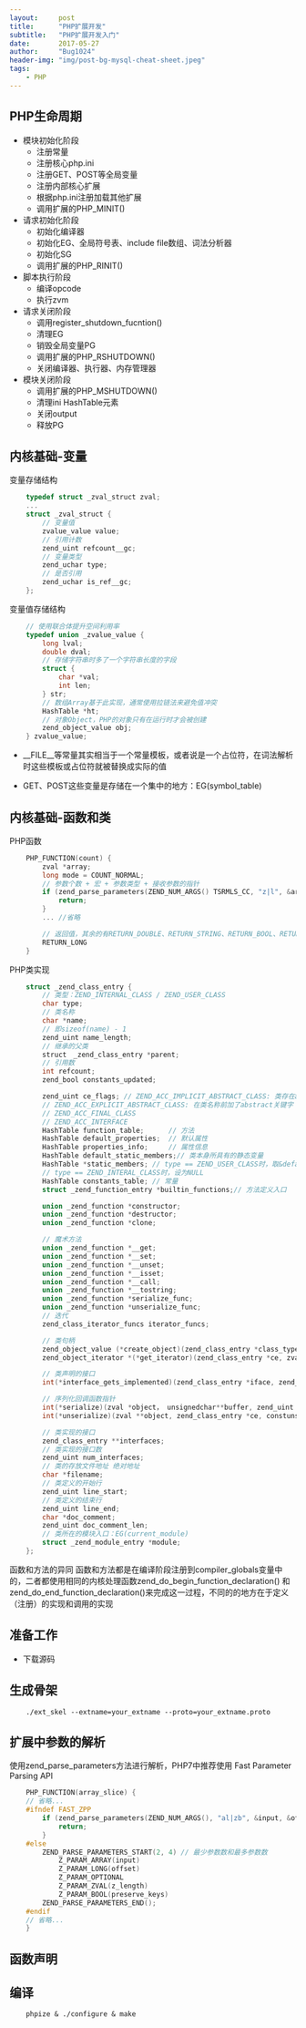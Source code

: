```yaml
---
layout:     post
title:      "PHP扩展开发"
subtitle:   "PHP扩展开发入门"
date:       2017-05-27
author:     "Bug1024"
header-img: "img/post-bg-mysql-cheat-sheet.jpeg"
tags:
    - PHP
---
```


## PHP生命周期
 - 模块初始化阶段
    * 注册常量
    * 注册核心php.ini
    * 注册GET、POST等全局变量
    * 注册内部核心扩展
    * 根据php.ini注册加载其他扩展
    * 调用扩展的PHP_MINIT()
 - 请求初始化阶段
    * 初始化编译器
    * 初始化EG、全局符号表、include file数组、词法分析器
    * 初始化SG
    * 调用扩展的PHP_RINIT()
 - 脚本执行阶段
    * 编译opcode
    * 执行zvm
 - 请求关闭阶段
    * 调用register_shutdown_fucntion()
    * 清理EG
    * 销毁全局变量PG
    * 调用扩展的PHP_RSHUTDOWN()
    * 关闭编译器、执行器、内存管理器
 - 模块关闭阶段
    * 调用扩展的PHP_MSHUTDOWN()
    * 清理ini HashTable元素
    * 关闭output
    * 释放PG

## 内核基础-变量
变量存储结构
```c
    typedef struct _zval_struct zval;
    ...
    struct _zval_struct {
        // 变量值
        zvalue_value value;
        // 引用计数
        zend_uint refcount__gc;
        // 变量类型
        zend_uchar type;
        // 是否引用
        zend_uchar is_ref__gc;
    };
```

变量值存储结构
```c
    // 使用联合体提升空间利用率
    typedef union _zvalue_value {
        long lval;
        double dval;
        // 存储字符串时多了一个字符串长度的字段
        struct {
            char *val;
            int len;
        } str;
        // 数组Array基于此实现，通常使用拉链法来避免值冲突
        HashTable *ht;
        // 对象Object，PHP的对象只有在运行时才会被创建
        zend_object_value obj;
    } zvalue_value;
```

 - __FILE__等常量其实相当于一个常量模板，或者说是一个占位符，在词法解析时这些模板或占位符就被替换成实际的值

 - GET、POST这些变量是存储在一个集中的地方：EG(symbol_table)

## 内核基础-函数和类
PHP函数
```c
    PHP_FUNCTION(count) {
        zval *array;
        long mode = COUNT_NORMAL;
        // 参数个数 + 宏 + 参数类型 + 接收参数的指针
        if (zend_parse_parameters(ZEND_NUM_ARGS() TSRMLS_CC, "z|l", &array, &mode) == FAILURE) {
            return;
        }
        ... //省略

        // 返回值，其余的有RETURN_DOUBLE、RETURN_STRING、RETURN_BOOL、RETURN_NULL、RETURN_EMPTY_STRING、RETURN_REAOURCE
        RETURN_LONG
    }
```

PHP类实现
```c
    struct _zend_class_entry {
        // 类型：ZEND_INTERNAL_CLASS / ZEND_USER_CLASS
        char type;
        // 类名称
        char *name;
        // 即sizeof(name) - 1
        zend_uint name_length;
        // 继承的父类
        struct　_zend_class_entry *parent;
        // 引用数
        int refcount;
        zend_bool constants_updated;

        zend_uint ce_flags; // ZEND_ACC_IMPLICIT_ABSTRACT_CLASS: 类存在abstract方法
        // ZEND_ACC_EXPLICIT_ABSTRACT_CLASS: 在类名称前加了abstract关键字
        // ZEND_ACC_FINAL_CLASS
        // ZEND_ACC_INTERFACE
        HashTable function_table;      // 方法
        HashTable default_properties;  // 默认属性
        HashTable properties_info;     // 属性信息
        HashTable default_static_members;// 类本身所具有的静态变量
        HashTable *static_members; // type == ZEND_USER_CLASS时，取&default_static_members;
        // type == ZEND_INTERAL_CLASS时，设为NULL
        HashTable constants_table; // 常量
        struct _zend_function_entry *builtin_functions;// 方法定义入口

        union _zend_function *constructor;
        union _zend_function *destructor;
        union _zend_function *clone;

        // 魔术方法
        union _zend_function *__get;
        union _zend_function *__set;
        union _zend_function *__unset;
        union _zend_function *__isset;
        union _zend_function *__call;
        union _zend_function *__tostring;
        union _zend_function *serialize_func;
        union _zend_function *unserialize_func;
        // 迭代
        zend_class_iterator_funcs iterator_funcs;

        // 类句柄
        zend_object_value (*create_object)(zend_class_entry *class_type TSRMLS_DC);
        zend_object_iterator *(*get_iterator)(zend_class_entry *ce, zval *object, intby_ref TSRMLS_DC);

        // 类声明的接口
        int(*interface_gets_implemented)(zend_class_entry *iface, zend_class_entry *class_type TSRMLS_DC);

        // 序列化回调函数指针
        int(*serialize)(zval *object， unsignedchar**buffer, zend_uint *buf_len, zend_serialize_data *data TSRMLS_DC);
        int(*unserialize)(zval **object, zend_class_entry *ce, constunsignedchar*buf, zend_uint buf_len, zend_unserialize_data *data TSRMLS_DC);

        // 类实现的接口
        zend_class_entry **interfaces;
        // 类实现的接口数
        zend_uint num_interfaces;
        // 类的存放文件地址 绝对地址
        char *filename;
        // 类定义的开始行
        zend_uint line_start;
        // 类定义的结束行
        zend_uint line_end;
        char *doc_comment;
        zend_uint doc_comment_len;
        // 类所在的模块入口：EG(current_module)
        struct _zend_module_entry *module;
    };
```

  函数和方法的异同 函数和方法都是在编译阶段注册到compiler_globals变量中的，二者都使用相同的内核处理函数zend_do_begin_function_declaration() 和zend_do_end_function_declaration()来完成这一过程，不同的的地方在于定义（注册）的实现和调用的实现

## 准备工作
 - 下载源码

## 生成骨架
```shell
    ./ext_skel --extname=your_extname --proto=your_extname.proto
```

## 扩展中参数的解析
 使用zend_parse_parameters方法进行解析，PHP7中推荐使用 Fast Parameter Parsing API
```c
    PHP_FUNCTION(array_slice) {
    // 省略...
    #ifndef FAST_ZPP
        if (zend_parse_parameters(ZEND_NUM_ARGS(), "al|zb", &input, &offset, &z_length, &preserve_keys) == FAILURE) {
            return;
        }
    #else
        ZEND_PARSE_PARAMETERS_START(2, 4) // 最少参数数和最多参数数
            Z_PARAM_ARRAY(input)
            Z_PARAM_LONG(offset)
            Z_PARAM_OPTIONAL
            Z_PARAM_ZVAL(z_length)
            Z_PARAM_BOOL(preserve_keys)
        ZEND_PARSE_PARAMETERS_END();
    #endif
    // 省略...
    }
```

## 函数声明

## 编译
```shell
    phpize & ./configure & make
```


